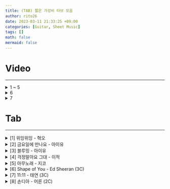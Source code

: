 ```yaml
--- 
title: (TAB) 짧은 가성비 타브 모음
author: rito26 
date: 2023-03-11 21:33:25 +09:00 
categories: [Guitar, Sheet Music] 
tags: [] 
math: false 
mermaid: false 
--- 
```


# Video
--- 

<details>
<summary markdown="span"> 
1 ~ 5
</summary>

<style>.embed-container { position: relative; padding-bottom: 56.25%; height: 0; overflow: hidden; max-width: 100%; } .embed-container iframe, .embed-container object, .embed-container embed { position: absolute; top: 0; left: 0; width: 100%; height: 100%; }</style><div class='embed-container'><iframe src='https://www.youtube.com/embed/BEuy0Z9NZ5s' frameborder='0' allowfullscreen></iframe></div>

</details>



<details>
<summary markdown="span"> 
6
</summary>

<style>.embed-container { position: relative; padding-bottom: 56.25%; height: 0; overflow: hidden; max-width: 100%; } .embed-container iframe, .embed-container object, .embed-container embed { position: absolute; top: 0; left: 0; width: 100%; height: 100%; }</style><div class='embed-container'><iframe src='https://www.youtube.com/embed/El0h4LQEML8' frameborder='0' allowfullscreen></iframe></div>

</details>



<details>
<summary markdown="span"> 
7
</summary>

<style>.embed-container { position: relative; padding-bottom: 56.25%; height: 0; overflow: hidden; max-width: 100%; } .embed-container iframe, .embed-container object, .embed-container embed { position: absolute; top: 0; left: 0; width: 100%; height: 100%; }</style><div class='embed-container'><iframe src='https://www.youtube.com/embed/JcsHiALeGOs' frameborder='0' allowfullscreen></iframe></div>

</details>



# Tab
---

<details>
<summary markdown="span"> 
[1] 위잉위잉 - 혁오
</summary>

![image](https://raw.githubusercontent.com/rito26/Archive/main/_images/20230311_shorts_01_위잉위잉.png)

</details>

<details>
<summary markdown="span"> 
[2] 금요일에 만나요 - 아이유
</summary>

![image](https://raw.githubusercontent.com/rito26/Archive/main/_images/20230311_shorts_02_금요일에만나요.png)

</details>

<details>
<summary markdown="span"> 
[3] 블루밍 - 아이유
</summary>

![image](https://raw.githubusercontent.com/rito26/Archive/main/_images/20230311_shorts_03_블루밍.png)

</details>

<details>
<summary markdown="span"> 
[4] 걱정말아요 그대 - 이적
</summary>

![image](https://raw.githubusercontent.com/rito26/Archive/main/_images/20230311_shorts_04_걱정말아요그대.png)

</details>

<details>
<summary markdown="span"> 
[5] 아무노래 - 지코
</summary>

![image](https://raw.githubusercontent.com/rito26/Archive/main/_images/20230311_shorts_05_아무노래.png)

</details>

<details>
<summary markdown="span"> 
[6] Shape of You - Ed Sheeran (3C)
</summary>

![image](https://raw.githubusercontent.com/rito26/Archive/main/_images/20230313_shape_of_you.png)

</details>

<details>
<summary markdown="span"> 
[7] 11:11 - 태연 (3C)
</summary>

![image](https://raw.githubusercontent.com/rito26/Archive/main/_images/20230318_태연_1111.png)


```
(왼손가락 번호 - 1: 검지 / 2: 중지 / 3: 약지 / 4: 소지)
     Em7            D           Cadd2          G/B           D/F#          Bm7
┌─-─┬─2─┬─4─┐ ┌─-─┬─2─┬─-─┐ ┌─-─┬─-─┬─-─┐ ┌─-─┬─-─┬─-─┐ ┌─-─┬─-─┬─-─┐ ┌─-─┬─-─┬─-─┐
├─-─┼─-─┼─3─┤ ├─-─┼─-─┼─3─┤ ├─-─┼─-─┼─3─┤ ├─-─┼─-─┼─3─┤ ├─-─┼─-─┼─3─┤ ├─-─┼─-─┼─3─┤
├─-─┼─-─┼─-─┤ ├─-─┼─1─┼─-─┤ ├─-─┼─-─┼─-─┤ ├─-─┼─-─┼─-─┤ ├─-─┼─2─┼─-─┤ ├─-─┼─2─┼─-─┤
├─-─┼─1─┼─-─┤ ├─-─┼─-─┼─-─┤ ├─-─┼─1─┼─-─┤ ├─-─┼─-─┼─-─┤ ├─-─┼─-─┼─-─┤ ├─-─┼─-─┼─-─┤
├─-─┼─-─┼─-─┤ ├─-─┼─-─┼─-─┤ ├─-─┼─-─┼─2─┤ ├─-─┼─1─┼─-─┤ ├─-─┼─-─┼─-─┤ ├─-─┼─1─┼─-─┤
└─-─┴─-─┴─-─┘ └─-─┴─-─┴─-─┘ └─-─┴─-─┴─-─┘ └─-─┴─-─┴─-─┘ └─-─┴─1─┴─-─┘ └─-─┴─-─┴─-─┘
```

</details>

<details>
<summary markdown="span"> 
[8] 손디아 - 어른 (2C)
</summary>

- <https://www.youtube.com/watch?v=Ae4CFAjv0O8>

![image](https://raw.githubusercontent.com/rito26/Archive/main/_images/20230322_손디아_어른.png)


```
     Em7
┌─-─┬─2─┬─4─┐
├─-─┼─-─┼─3─┤
├─-─┼─-─┼─-─┤
├─-─┼─1─┼─-─┤
├─-─┼─-─┼─-─┤
└─-─┴─-─┴─-─┘
```

</details>

